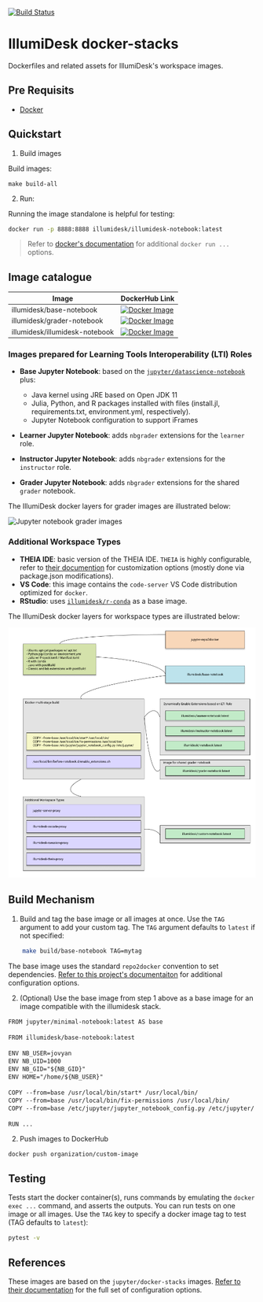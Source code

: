 [![Build Status](https://travis-ci.com/IllumiDesk/docker-stacks.svg?branch=main)](https://travis-ci.com/IllumiDesk/docker-stacks)

# IllumiDesk docker-stacks

Dockerfiles and related assets for IllumiDesk's workspace images.

## Pre Requisits

- [Docker](https://docs.docker.com/get-docker/)

## Quickstart

1. Build images

Build images:

```
make build-all
```

2. Run:

Running the image standalone is helpful for testing:

```bash
docker run -p 8888:8888 illumidesk/illumidesk-notebook:latest
```

> Refer to [docker's documentation](https://docs.docker.com/engine/reference/run/) for additional `docker run ...` options.

## Image catalogue

| Image | DockerHub Link |
| --- | --- |
| illumidesk/base-notebook | [![Docker Image](https://img.shields.io/docker/automated/illumidesk/base-notebook)](https://img.shields.io/docker/automated/illumidesk/base-notebook?label=base-notebook) |
| illumidesk/grader-notebook | [![Docker Image](https://img.shields.io/docker/automated/illumidesk/grader-notebook)](https://hub.docker.com/repository/docker/illumidesk/base-notebook?label=grader-notebook) |
| illumidesk/illumidesk-notebook | [![Docker Image](https://img.shields.io/docker/automated/illumidesk/instructor-notebook)](https://hub.docker.com/repository/docker/illumidesk/illumidesk-notebook?label=illumidesk-notebook) |

### Images prepared for Learning Tools Interoperability (LTI) Roles

- **Base Jupyter Notebook**: based on the [`jupyter/datascience-notebook`](https://github.com/jupyter/docker-stacks/tree/master/datascience-notebook) plus:

  - Java kernel using JRE based on Open JDK 11
  - Julia, Python, and R packages installed with files (install.jl, requirements.txt, environment.yml, respectively).
  - Jupyter Notebook configuration to support iFrames

- **Learner Jupyter Notebook**: adds `nbgrader` extensions for the `learner` role.
- **Instructor Jupyter Notebook**: adds `nbgrader` extensions for the `instructor` role.
- **Grader Jupyter Notebook**: adds `nbgrader` extensions for the shared `grader` notebook.

The IllumiDesk docker layers for grader images are illustrated below:

![Jupyter notebook grader images](/img/grader_images.png)

### Additional Workspace Types

- **THEIA IDE**: basic version of the THEIA IDE. `THEIA` is highly configurable, refer to [their documention](https://github.com/eclipse-theia/theia#documentation) for customization options (mostly done via package.json modifications).
- **VS Code**: this image contains the `code-server` VS Code distribution optimized for `docker`.
- **RStudio**: uses [`illumidesk/r-conda`](https://github.com/illumidesk/r-conda) as a base image.

The IllumiDesk docker layers for workspace types are illustrated below:

![Jupyter notebook workspace images](/img/docker_stacks_v2.png)

## Build Mechanism

1. Build and tag the base image or all images at once. Use the `TAG` argument to add your custom tag. The `TAG` argument defaults to `latest` if not specified:

```bash
    make build/base-notebook TAG=mytag
```

The base image uses the standard `repo2docker` convention to set dependencies. [Refer to this project's documentaiton](https://repo2docker.readthedocs.io/en/latest/) for additional configuration options.


2. (Optional) Use the base image from step 1 above as a base image for an image compatible with the illumidesk stack.

```
FROM jupyter/minimal-notebook:latest AS base

FROM illumidesk/base-notebook:latest

ENV NB_USER=jovyan
ENV NB_UID=1000
ENV NB_GID="${NB_GID}"
ENV HOME="/home/${NB_USER}"

COPY --from=base /usr/local/bin/start* /usr/local/bin/
COPY --from=base /usr/local/bin/fix-permissions /usr/local/bin/
COPY --from=base /etc/jupyter/jupyter_notebook_config.py /etc/jupyter/

RUN ...
```

2. Push images to DockerHub

```bash
docker push organization/custom-image
```

## Testing

Tests start the docker container(s), runs commands by emulating the  `docker exec ...` command, and asserts the outputs. You can run tests on one image or all images. Use the `TAG` key to specify a docker image tag to test (TAG defaults to `latest`):

```bash
pytest -v
```

## References

These images are based on the `jupyter/docker-stacks` images. [Refer to their documentation](https://jupyter-docker-stacks.readthedocs.io/en/latest/) for the full set of configuration options.
